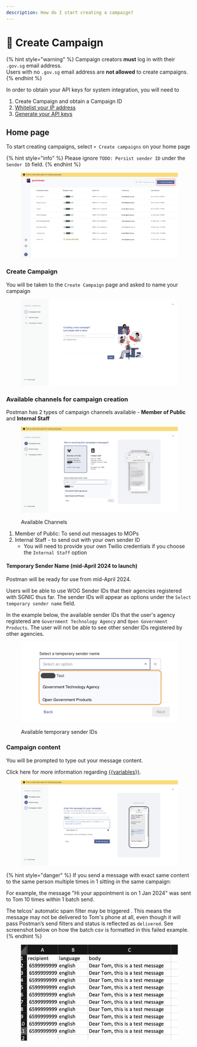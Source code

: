 ```yaml
---
description: How do I start creating a campaign?
---
```


# 📢 Create Campaign

{% hint style="warning" %}
Campaign creators **must** log in with their `.gov.sg` email address. \
Users with no `.gov.sg` email address are **not allowed** to create campaigns.&#x20;
{% endhint %}

In order to obtain your API keys for system integration, you will need to&#x20;

1. Create Campaign and obtain a Campaign ID
2. [Whitelist your IP address](campaign-settings.md#ip-address-whitelisting)
3. [Generate your API keys](campaign-settings.md#api-keys)

## Home page

To start creating campaigns, select  `+ Create campaigns` on your home page

{% hint style="info" %}
Please ignore `TODO: Persist sender ID` under the `Sender ID` field.
{% endhint %}

<figure><img src="../.gitbook/assets/home_create_campaign (2).png" alt=""><figcaption></figcaption></figure>

### Create Campaign

You will be taken to the `Create Campaign` page and asked to name your campaign

<figure><img src="../.gitbook/assets/create_name_campaign.png" alt=""><figcaption></figcaption></figure>

### Available channels for campaign creation

Postman has 2 types of campaign channels available - **Member of Public** and **Internal Staff**

<figure><img src="../.gitbook/assets/Campaign_create_updated (1).png" alt=""><figcaption><p>Available Channels</p></figcaption></figure>

1. Member of Public: To send out messages to MOPs
2. Internal Staff - to send out with your own sender ID
   * You will need to provide your own Twilio credentials if you choose the `Internal Staff` option

#### Temporary Sender Name (mid-April 2024 to launch)

Postman will be ready for use from mid-April 2024.&#x20;

Users will be able to use WOG Sender IDs that their agencies registered with SGNIC thus far. The sender IDs will appear as options under the `Select temporary sender name` field.



In the example below, the available sender IDs that the user's agency registered are `Government Technology Agency` and `Open Government Products`. The user will not be able to see other sender IDs registered by other agencies.&#x20;

<figure><img src="../.gitbook/assets/Campaign_crete_temporary_sender_name.png" alt=""><figcaption><p>Available temporary sender IDs</p></figcaption></figure>

### Campaign content

You will be prompted to type out your message content.&#x20;

Click here for more information regarding [\{{variables\}}](create-message.md#variables).

<figure><img src="../.gitbook/assets/create_message (4).png" alt=""><figcaption></figcaption></figure>

{% hint style="danger" %}
If you send a message with exact same content to the same person multiple times in 1 sitting in the same campaign:

For example, the message "Hi your appointment is on 1 Jan 2024" was sent to Tom 10 times within 1 batch send.

The telcos' automatic spam filter may be triggered . This means the message may not be delivered  to Tom's phone at all, even though it will pass Postman’s send filters and status is reflected as `delivered`.  See screenshot below on how the batch csv is formatted in this failed example.
{% endhint %}

<figure><img src="../.gitbook/assets/Screenshot 2024-02-14 at 3.10.26 PM.png" alt=""><figcaption></figcaption></figure>
